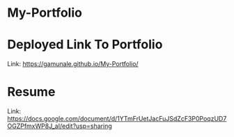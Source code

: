 # My-Portfolio

# Deployed Link To Portfolio
Link: https://gamunale.github.io/My-Portfolio/

# Resume
Link: https://docs.google.com/document/d/1YTmFrUetJacFuJSdZcF3P0PoqzUD7OGZPfmxWP8J_aI/edit?usp=sharing
